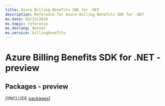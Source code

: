 ```yaml
---
title: Azure Billing Benefits SDK for .NET
description: Reference for Azure Billing Benefits SDK for .NET
ms.date: 03/13/2024
ms.topic: reference
ms.devlang: dotnet
ms.service: billingbenefits
---
```

# Azure Billing Benefits SDK for .NET - preview
## Packages - preview
[!INCLUDE [packages](billing-benefits-index.md)]